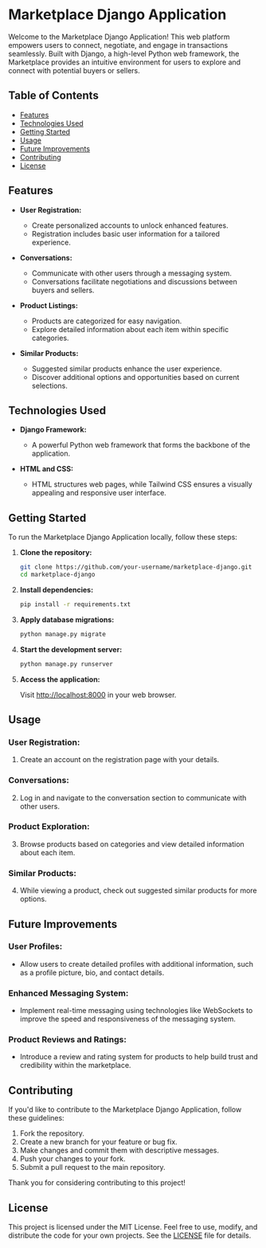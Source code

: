 # Marketplace Django Application

Welcome to the Marketplace Django Application! This web platform empowers users to connect, negotiate, and engage in transactions seamlessly. Built with Django, a high-level Python web framework, the Marketplace provides an intuitive environment for users to explore and connect with potential buyers or sellers.

## Table of Contents

- [Features](#features)
- [Technologies Used](#technologies-used)
- [Getting Started](#getting-started)
- [Usage](#usage)
- [Future Improvements](#future-improvements)
- [Contributing](#contributing)
- [License](#license)

## Features

- **User Registration:**
  - Create personalized accounts to unlock enhanced features.
  - Registration includes basic user information for a tailored experience.

- **Conversations:**
  - Communicate with other users through a messaging system.
  - Conversations facilitate negotiations and discussions between buyers and sellers.

- **Product Listings:**
  - Products are categorized for easy navigation.
  - Explore detailed information about each item within specific categories.

- **Similar Products:**
  - Suggested similar products enhance the user experience.
  - Discover additional options and opportunities based on current selections.

## Technologies Used

- **Django Framework:**
  - A powerful Python web framework that forms the backbone of the application.

- **HTML and CSS:**
  - HTML structures web pages, while Tailwind CSS ensures a visually appealing and responsive user interface.

## Getting Started

To run the Marketplace Django Application locally, follow these steps:

1. **Clone the repository:**

    ```bash
    git clone https://github.com/your-username/marketplace-django.git
    cd marketplace-django
    ```

2. **Install dependencies:**

    ```bash
    pip install -r requirements.txt
    ```

3. **Apply database migrations:**

    ```bash
    python manage.py migrate
    ```

4. **Start the development server:**

    ```bash
    python manage.py runserver
    ```

5. **Access the application:**

    Visit [http://localhost:8000](http://localhost:8000) in your web browser.

## Usage

### User Registration:

1. Create an account on the registration page with your details.

### Conversations:

2. Log in and navigate to the conversation section to communicate with other users.

### Product Exploration:

3. Browse products based on categories and view detailed information about each item.

### Similar Products:

4. While viewing a product, check out suggested similar products for more options.

## Future Improvements

### User Profiles:

- Allow users to create detailed profiles with additional information, such as a profile picture, bio, and contact details.

### Enhanced Messaging System:

- Implement real-time messaging using technologies like WebSockets to improve the speed and responsiveness of the messaging system.

### Product Reviews and Ratings:

- Introduce a review and rating system for products to help build trust and credibility within the marketplace.

## Contributing

If you'd like to contribute to the Marketplace Django Application, follow these guidelines:

1. Fork the repository.
2. Create a new branch for your feature or bug fix.
3. Make changes and commit them with descriptive messages.
4. Push your changes to your fork.
5. Submit a pull request to the main repository.

Thank you for considering contributing to this project!

## License

This project is licensed under the MIT License. Feel free to use, modify, and distribute the code for your own projects. See the [LICENSE](https://opensource.org/licenses/MIT) file for details.

